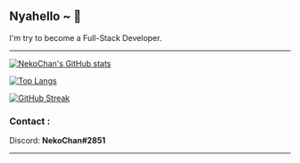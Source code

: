 ## Nyahello ~ 🌸

I'm try to become a Full-Stack Developer.

---

[![NekoChan's GitHub stats](https://github-readme-stats.vercel.app/api?username=NekoChanTaiwan&bg_color=30,BF3150,FF9D93&title_color=fff&text_color=fff&hide_border=true&count_private=true)](https://github.com/anuraghazra/github-readme-stats)

[![Top Langs](https://github-readme-stats.vercel.app/api/top-langs/?username=NekoChanTaiwan&layout=compact&bg_color=30,BF3150,FF9D93&title_color=fff&text_color=fff&show_icons=true&hide_border=true)](https://github.com/anuraghazra/github-readme-stats)

[![GitHub Streak](http://github-readme-streak-stats.herokuapp.com?user=NekoChanTaiwan&hide_border=true&background=FF9D93&stroke=FF9D93&ring=FF416B&fire=F40582&currStreakNum=FFFFFF&sideNums=FFFFFF&currStreakLabel=FFFFFF&sideLabels=FFFFFF&dates=FFFFFF)](https://git.io/streak-stats)

### Contact :

Discord: <b>NekoChan#2851</b>

---
